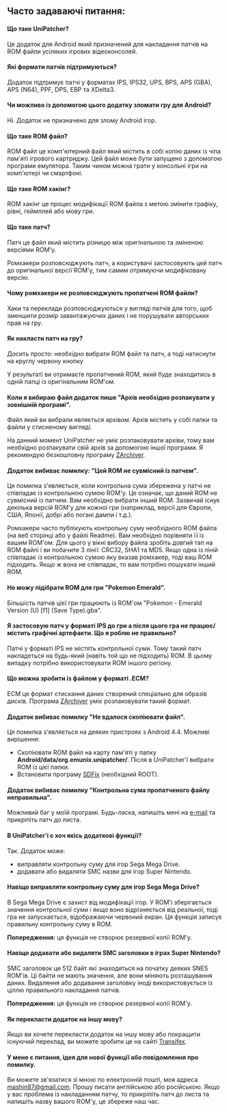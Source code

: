 ## Часто задаваючі питання:

#### Що таке UniPatcher?

Це додаток для Android який призначений для накладання патчів на ROM файли усіляких ігрових відеоконсолей.

#### Які формати патчів підтримуються?

Додаток підтримує патчі у форматах IPS, IPS32, UPS, BPS, APS (GBA), APS (N64), PPF, DPS, EBP та XDelta3.

#### Чи можливо із допомогою цього додатку зломати гру для Android?

Ні. Додаток не призначено для злому Android ігор.

#### Що таке ROM файл?

ROM файл це комп'ютерний файл який містить в собі копію даних із чіпа пам'яті ігрового картриджу. Цей файл може бути запущено з допомогою програми емулятора. Таким чином можна грати у консольні ігри на комп'ютері чи смартфоні.

#### Що таке ROM хакінг?

ROM хакінг це процес модифікації ROM файла з метою змінити графіку, рівні, геймплей або мову гри.

#### Що таке патч?

Патч це файл який містить різницю між оригінальною та зміненою версіями ROM'у.

Ромхакери розповсюджують патч, а користувачі застосовують цей патч до оригінальної версії ROM'у, тим самим отримуючи модифіковану версію.

#### Чому ромхакери не розповсюджують пропатчені ROM файли?

Хаки та переклади розповсюджуються у вигляді патчів для того, щоб зменшити розмір завантажуючих даних і не порушувати авторських прав на гру.

#### Як накласти патч на гру?

Досить просто: необхідно вибрати ROM файл та патч, а тоді натиснути на круглу червону кнопку

У результаті ви отримаєте пропатчений ROM, який буде знаходитись в одній папці із оригінальним ROM'ом.

#### Коли я вибираю файл додаток пише "Архів необхідно розпакувати у зовнішній програмі".

Файл який ви вибрали являється архівом. Архів містить у собі папки та файли у стисненому вигляді.

На данний момент UniPatcher не уміє розпаковувати архіви, тому вам необхідно розпакувати свій архів за допомогою іншої програми. Я рекомендую безкоштовну програму [ZArchiver](https://play.google.com/store/apps/details?id=ru.zdevs.zarchiver).

#### Додаток вибиває помилку: "Цей ROM не сувмісний із патчем".

Ця помилка з'являється, коли контрольна сума збережена у патчі не співпадає із контрольною сумою ROM'у. Це означає, що даний ROM не сувмісний із патчем. Вам необхідно вибрати інший ROM. Зазвичай існує декілька версій ROM'у для кожної гри (наприклад, версії для Європи, США, Японії, добрі або погані дампи і т.д.).

Ромхакери часто публікують контрольну суму необхідного ROM файла (на веб сторінці або у файлі Readme). Вам необхідно порівняти її із вашим ROM'ом. Для цього у вікні вибору файла зробіть довгий тап на ROM файлі і ви побачите 3 лінії: CRC32, SHA1 та MD5. Якщо одна із ліній співпадає із контрольною сумою яку вказав ромхакер, тоді ваш ROM підходить. Якщо ж вона не співпадає, то вам потрібно пошукати інший ROM.

#### Не можу підібрати ROM для гри "Pokemon Emerald".

Більшість патчів цієї гри працюють із ROM'ом "Pokemon - Emerald Version (U) \[f1\] (Save Type).gba".

#### Я застосовую патч у форматі IPS до гри а після цього гра не працює/містить графічні артефакти. Що я роблю не правильно?

Патчі у форматі IPS не містять контрольної суми. Тому такий патч накладеться на будь-який (навіть той що не підходить) ROM. В цьому випадку потрібно використовувати ROM іншого регіону.

#### Що можна зробити із файлом у форматі .ECM?

ECM це формат стискання даних створений спеціально для образів дисків. Програма [ZArchiver](https://play.google.com/store/apps/details?id=ru.zdevs.zarchiver) уміє розпаковувати такий формат.

#### Додаток вибиває помилку "Не вдалося скопіювати файл".

Ця помилка з'являється на деяких пристроях з Android 4.4. Можливі вирішення:

- Скопіювати ROM файл на карту пам'яті у папку **Android/data/org.emunix.unipatcher/**. Після в UniPatcher'і вибрати ROM із цієї папки.
- Встановити програму [SDFix](https://play.google.com/store/apps/details?id=nextapp.sdfix) (необхідний ROOT).

#### Додаток вибиває помилку "Контрольна сума пропатченого файлу неправильна".

Можливий баг у моїй програмі. Будь-ласка, напишіть мені на [e-mail](mailto:mashin87@gmail.com) та прикріпіть патч до листа.

#### В UniPatcher'і є хоч якісь додаткові функції?

Так. Додаток може:

- виправляти контрольну суму для ігор Sega Mega Drive.
- додавати або видаляти SMC назви для ігор Super Nintendo.

#### Навіщо виправляти контрольну суму для ігор Sega Mega Drive?

В Sega Mega Drive є захист від модифікації ігор. У ROM'і зберігається значення контрольної суми і якщо воно відрізняється від реальної, тоді гра не запускається, відображаючи червоний екран. Ця функція записує правильну контрольну суму в ROM.

**Попередження:** ця функція не створює резервної копії ROM'у.

#### Навіщо додавати або видаляти SMC заголовки в іграх Super Nintendo?

SMC заголовок це 512 байт які знаходяться на початку деяких SNES ROM'ів. Ці байти не мають значення, але вони міняють розташування даних. Видаляння або додавання заголовку іноді використовується із ціллю правильного накладання патчів.

**Попередження:** ця функція не створює резервної копії ROM'у.

#### Як перекласти додаток на іншу мову?

Якщо ви хочете перекласти додаток на іншу мову або покращити існуючий переклад, ви можете зробити це на сайті [Transifex](https://www.transifex.com/unipatcher/unipatcher/dashboard/).

#### У мене є питання, ідея для нової функції або повідомлення про помилку.

Ви можете зв'язатися зі мною по електронній пошті, моя адреса <mashin87@gmail.com>. Прошу писати англійською або російською. Якщо у вас проблема із накладанням патчу, то прикріпіть патч до листа та напишіть назву вашого ROM'у, це збереже наш час.
